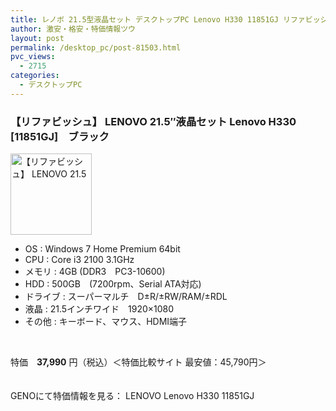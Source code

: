 ```yaml
---
title: レノボ 21.5型液晶セット デスクトップPC Lenovo H330 11851GJ リファビッシュ特価37990円！
author: 激安・格安・特価情報ツウ
layout: post
permalink: /desktop_pc/post-81503.html
pvc_views:
  - 2715
categories:
  - デスクトップPC
---
```

### 【リファビッシュ】 LENOVO 21.5&#8243;液晶セット Lenovo H330 [11851GJ]　ブラック

<div class="img-bg2 img_L">
  <img border="0" alt="【リファビッシュ】 LENOVO 21.5"液晶セット Lenovo H330 [11851GJ]　ブラック (Core i3 2100 3.1GHz/4GB/500B/Sマルチ/21.5液晶/Win 7 Home) " src="http://i2.wp.com/geno.co.jp/Goods/ImgGA12010440_M.jpg?w=130"width="130" data-recalc-dims="1" /><br /> <img border="0" src="http://i1.wp.com/www10.a8.net/0.gif?resize=1%2C1" alt="" data-recalc-dims="1" />
</div>

<!--more-->

  * OS : Windows 7 Home Premium 64bit
  * CPU : Core i3 2100 3.1GHz
  * メモリ : 4GB (DDR3　PC3-10600)
  * HDD : 500GB　(7200rpm、Serial ATA対応)
  * ドライブ : スーパーマルチ　D±R/±RW/RAM/±RDL
  * 液晶 : 21.5インチワイド　1920&#215;1080
  * その他 : キーボード、マウス、HDMI端子

<br clear="all" /> 

特価　<span class="tokka-price"><strong>37,990</strong></span> 円（税込）＜特価比較サイト 最安値：45,790円＞

　  
GENOにて特価情報を見る： <span class="fs150p">LENOVO Lenovo H330 11851GJ</span>